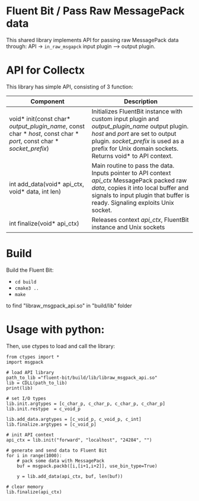 # Fluent Bit / Pass Raw MessagePack data

This shared library implements API for passing raw MessagePack data through:
API -> ```in_raw_msgapck``` input plugin --> output plugin.



# API for Collectx
This library has simple API, consisting of 3 function:


| Component        | Description       |
| ------------     | ---------------------------------- |
| void* init(const char* *output_plugin_name*, const char * *host*, const char * *port*, const char * *socket_prefix*)                  | Initializes FluentBit instance with custom input plugin and *output_plugin_name* output plugin. *host* and *port* are set to output plugin. *socket_prefix* is used as a prefix for Unix domain sockets. Returns void* to API context.|                     |
| int add_data(void* api_ctx, void* data, int len)      | Main routine to pass the data. Inputs pointer to API context *api_ctx* MessagePack packed raw *data*, copies it into local buffer and signals to input plugin that buffer is ready. Signaling exploits Unix socket.            |
| int finalize(void* api_ctx)        | Releases context *api_ctx*, FluentBit instance and Unix sockets                     |

# Build
Build the Fluent Bit:
  - ```cd build```
  - ```cmake3 ..```
  - ```make```

to find "libraw_msgpack_api.so" in "build/lib" folder

# Usage with python:


Then, use ctypes to load and call the library:
```
from ctypes import *
import msgpack

# load API library
path_to_lib ="fluent-bit/build/lib/libraw_msgpack_api.so"
lib = CDLL(path_to_lib)
print(lib)

# set I/O types
lib.init.argtypes = [c_char_p, c_char_p, c_char_p, c_char_p]
lib.init.restype  = c_void_p

lib.add_data.argtypes = [c_void_p, c_void_p, c_int]
lib.finalize.argtypes = [c_void_p]

# init API context
api_ctx = lib.init("forward", "localhost", "24284", "")

# generate and send data to Fluent Bit
for i in range(1000):
    # pack some data with MessagePack
    buf = msgpack.packb([i,[i+1,i+2]], use_bin_type=True)

    y = lib.add_data(api_ctx, buf, len(buf))

# clear memory
lib.finalize(api_ctx)
```